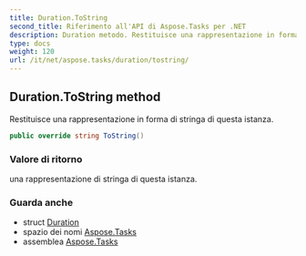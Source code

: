 ```yaml
---
title: Duration.ToString
second_title: Riferimento all'API di Aspose.Tasks per .NET
description: Duration metodo. Restituisce una rappresentazione in forma di stringa di questa istanza.
type: docs
weight: 120
url: /it/net/aspose.tasks/duration/tostring/
---
```

## Duration.ToString method

Restituisce una rappresentazione in forma di stringa di questa istanza.

```csharp
public override string ToString()
```

### Valore di ritorno

una rappresentazione di stringa di questa istanza.

### Guarda anche

* struct [Duration](../)
* spazio dei nomi [Aspose.Tasks](../../duration/)
* assemblea [Aspose.Tasks](../../../)


